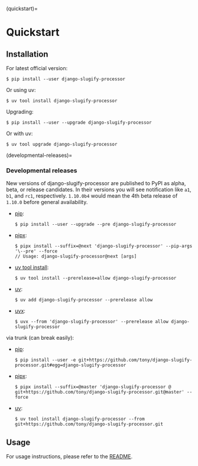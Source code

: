 (quickstart)=

# Quickstart

## Installation

For latest official version:

```console
$ pip install --user django-slugify-processor
```

Or using uv:

```console
$ uv tool install django-slugify-processor
```

Upgrading:

```console
$ pip install --user --upgrade django-slugify-processor
```

Or with uv:

```console
$ uv tool upgrade django-slugify-processor
```

(developmental-releases)=

### Developmental releases

New versions of django-slugify-processor are published to PyPI as alpha, beta, or release candidates.
In their versions you will see notification like `a1`, `b1`, and `rc1`, respectively.
`1.10.0b4` would mean the 4th beta release of `1.10.0` before general availability.

- [pip]\:

  ```console
  $ pip install --user --upgrade --pre django-slugify-processor
  ```

- [pipx]\:

  ```console
  $ pipx install --suffix=@next 'django-slugify-processor' --pip-args '\--pre' --force
  // Usage: django-slugify-processor@next [args]
  ```

- [uv tool install][uv-tools]\:

  ```console
  $ uv tool install --prerelease=allow django-slugify-processor
  ```

- [uv]\:

  ```console
  $ uv add django-slugify-processor --prerelease allow
  ```

- [uvx]\:

  ```console
  $ uvx --from 'django-slugify-processor' --prerelease allow django-slugify-processor
  ```

via trunk (can break easily):

- [pip]\:

  ```console
  $ pip install --user -e git+https://github.com/tony/django-slugify-processor.git#egg=django-slugify-processor
  ```

- [pipx]\:

  ```console
  $ pipx install --suffix=@master 'django-slugify-processor @ git+https://github.com/tony/django-slugify-processor.git@master' --force
  ```

- [uv]\:

  ```console
  $ uv tool install django-slugify-processor --from git+https://github.com/tony/django-slugify-processor.git
  ```

[pip]: https://pip.pypa.io/en/stable/
[pipx]: https://pypa.github.io/pipx/docs/
[uv]: https://docs.astral.sh/uv/
[uv-tools]: https://docs.astral.sh/uv/concepts/tools/
[uvx]: https://docs.astral.sh/uv/guides/tools/

## Usage

For usage instructions, please refer to the [README](https://github.com/tony/django-slugify-processor#readme).
